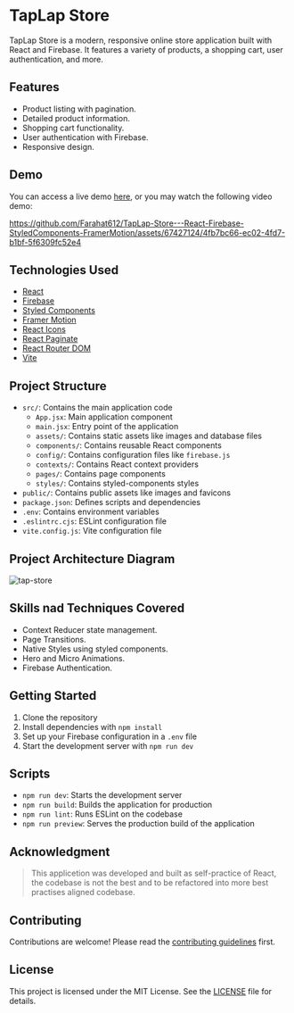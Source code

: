 # TapLap Store

TapLap Store is a modern, responsive online store application built with React and Firebase. It features a variety of products, a shopping cart, user authentication, and more.

## Features

- Product listing with pagination.
- Detailed product information.
- Shopping cart functionality.
- User authentication with Firebase.
- Responsive design.

## Demo

You can access a live demo [here](https://taplapstore.netlify.app/), or you may watch the following video demo:


https://github.com/Farahat612/TapLap-Store---React-Firebase-StyledComponents-FramerMotion/assets/67427124/4fb7bc66-ec02-4fd7-b1bf-5f6309fc52e4



## Technologies Used

- [React](https://reactjs.org/)
- [Firebase](https://firebase.google.com/)
- [Styled Components](https://styled-components.com/)
- [Framer Motion](https://www.framer.com/api/motion/)
- [React Icons](https://react-icons.github.io/react-icons/)
- [React Paginate](https://www.npmjs.com/package/react-paginate)
- [React Router DOM](https://reactrouter.com/)
- [Vite](https://vitejs.dev/)

## Project Structure

- `src/`: Contains the main application code
  - `App.jsx`: Main application component
  - `main.jsx`: Entry point of the application
  - `assets/`: Contains static assets like images and database files
  - `components/`: Contains reusable React components
  - `config/`: Contains configuration files like `firebase.js`
  - `contexts/`: Contains React context providers
  - `pages/`: Contains page components
  - `styles/`: Contains styled-components styles
- `public/`: Contains public assets like images and favicons
- `package.json`: Defines scripts and dependencies
- `.env`: Contains environment variables
- `.eslintrc.cjs`: ESLint configuration file
- `vite.config.js`: Vite configuration file

## Project Architecture Diagram
![tap-store](https://github.com/Farahat612/TapLap-Store---React-Firebase-StyledComponents-FramerMotion/assets/67427124/3d240d9a-c02a-41fd-a679-22f7731989aa)


## Skills nad Techniques Covered

- Context Reducer state management.
- Page Transitions.
- Native Styles using styled components.
- Hero and Micro Animations.
- Firebase Authentication.

## Getting Started

1. Clone the repository
2. Install dependencies with `npm install`
3. Set up your Firebase configuration in a `.env` file
4. Start the development server with `npm run dev`

## Scripts

- `npm run dev`: Starts the development server
- `npm run build`: Builds the application for production
- `npm run lint`: Runs ESLint on the codebase
- `npm run preview`: Serves the production build of the application

## Acknowledgment

> This applicetion was developed and built as self-practice of React, the codebase is not the best and to be refactored into more best practises aligned codebase.

## Contributing

Contributions are welcome! Please read the [contributing guidelines](CONTRIBUTING.md) first.

## License

This project is licensed under the MIT License. See the [LICENSE](LICENSE.md) file for details.
